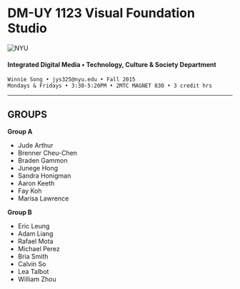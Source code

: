 # DM-UY 1123 Visual Foundation Studio

![NYU](http://ws2.polishedsolid.com/de/nyu_soe_logo.png)
#### Integrated Digital Media • Technology, Culture & Society Department 

    Winnie Song • jys325@nyu.edu • Fall 2015 
    Mondays & Fridays • 3:30-5:20PM • 2MTC MAGNET 830 • 3 credit hrs

---


## GROUPS

**Group A**

* Jude Arthur
* Brenner Cheu-Chen
* Braden Gammon
* Junege Hong
* Sandra Honigman
* Aaron Keeth
* Fay Koh
* Marisa Lawrence


**Group B**

* Eric Leung
* Adam Liang
* Rafael Mota
* Michael Perez
* Bria Smith
* Calvin So
* Lea Talbot
* William Zhou


